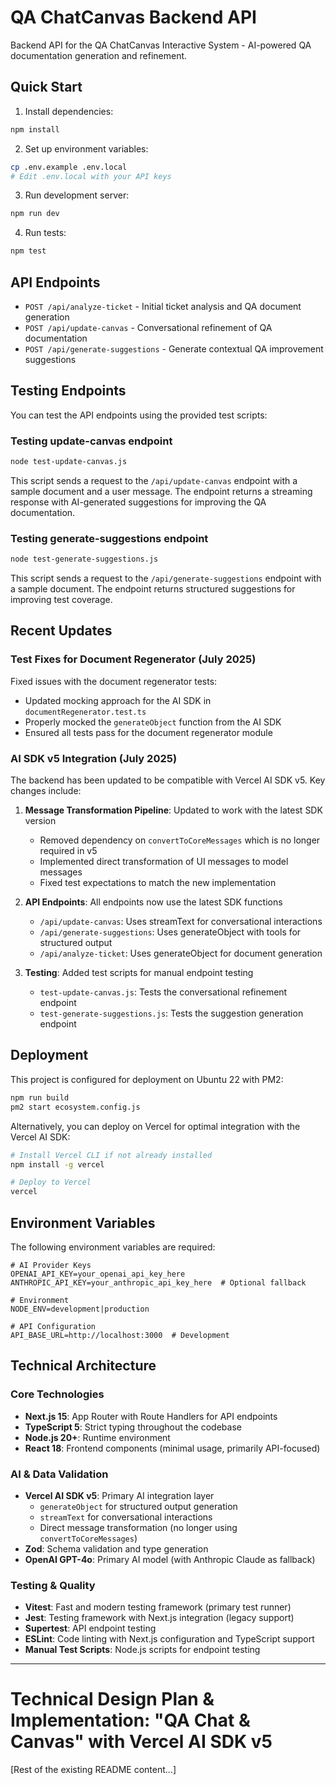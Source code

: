# QA ChatCanvas Backend API

Backend API for the QA ChatCanvas Interactive System - AI-powered QA documentation generation and refinement.

## Quick Start

1. Install dependencies:
```bash
npm install
```

2. Set up environment variables:
```bash
cp .env.example .env.local
# Edit .env.local with your API keys
```

3. Run development server:
```bash
npm run dev
```

4. Run tests:
```bash
npm test
```

## API Endpoints

- `POST /api/analyze-ticket` - Initial ticket analysis and QA document generation
- `POST /api/update-canvas` - Conversational refinement of QA documentation  
- `POST /api/generate-suggestions` - Generate contextual QA improvement suggestions

## Testing Endpoints

You can test the API endpoints using the provided test scripts:

### Testing update-canvas endpoint

```bash
node test-update-canvas.js
```

This script sends a request to the `/api/update-canvas` endpoint with a sample document and a user message. The endpoint returns a streaming response with AI-generated suggestions for improving the QA documentation.

### Testing generate-suggestions endpoint

```bash
node test-generate-suggestions.js
```

This script sends a request to the `/api/generate-suggestions` endpoint with a sample document. The endpoint returns structured suggestions for improving test coverage.

## Recent Updates

### Test Fixes for Document Regenerator (July 2025)

Fixed issues with the document regenerator tests:
- Updated mocking approach for the AI SDK in `documentRegenerator.test.ts`
- Properly mocked the `generateObject` function from the AI SDK
- Ensured all tests pass for the document regenerator module

### AI SDK v5 Integration (July 2025)

The backend has been updated to be compatible with Vercel AI SDK v5. Key changes include:

1. **Message Transformation Pipeline**: Updated to work with the latest SDK version
   - Removed dependency on `convertToCoreMessages` which is no longer required in v5
   - Implemented direct transformation of UI messages to model messages
   - Fixed test expectations to match the new implementation

2. **API Endpoints**: All endpoints now use the latest SDK functions
   - `/api/update-canvas`: Uses streamText for conversational interactions
   - `/api/generate-suggestions`: Uses generateObject with tools for structured output
   - `/api/analyze-ticket`: Uses generateObject for document generation

3. **Testing**: Added test scripts for manual endpoint testing
   - `test-update-canvas.js`: Tests the conversational refinement endpoint
   - `test-generate-suggestions.js`: Tests the suggestion generation endpoint

## Deployment

This project is configured for deployment on Ubuntu 22 with PM2:

```bash
npm run build
pm2 start ecosystem.config.js
```

Alternatively, you can deploy on Vercel for optimal integration with the Vercel AI SDK:

```bash
# Install Vercel CLI if not already installed
npm install -g vercel

# Deploy to Vercel
vercel
```

## Environment Variables

The following environment variables are required:

```
# AI Provider Keys
OPENAI_API_KEY=your_openai_api_key_here
ANTHROPIC_API_KEY=your_anthropic_api_key_here  # Optional fallback

# Environment
NODE_ENV=development|production

# API Configuration  
API_BASE_URL=http://localhost:3000  # Development
```

## Technical Architecture

### Core Technologies

- **Next.js 15**: App Router with Route Handlers for API endpoints
- **TypeScript 5**: Strict typing throughout the codebase
- **Node.js 20+**: Runtime environment
- **React 18**: Frontend components (minimal usage, primarily API-focused)

### AI & Data Validation

- **Vercel AI SDK v5**: Primary AI integration layer
  - `generateObject` for structured output generation
  - `streamText` for conversational interactions
  - Direct message transformation (no longer using `convertToCoreMessages`)
- **Zod**: Schema validation and type generation
- **OpenAI GPT-4o**: Primary AI model (with Anthropic Claude as fallback)

### Testing & Quality

- **Vitest**: Fast and modern testing framework (primary test runner)
- **Jest**: Testing framework with Next.js integration (legacy support)
- **Supertest**: API endpoint testing
- **ESLint**: Code linting with Next.js configuration and TypeScript support
- **Manual Test Scripts**: Node.js scripts for endpoint testing

---

# **Technical Design Plan & Implementation: "QA Chat & Canvas" with Vercel AI SDK v5**

[Rest of the existing README content...]